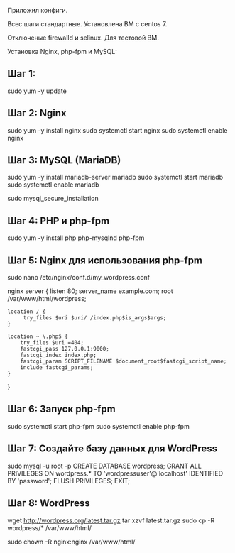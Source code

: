 Приложил конфиги.

Всес шаги стандартные. Установлена ВМ с centos 7.

Отключеные firewalld и selinux. Для тестовой ВМ.

Установка Nginx, php-fpm и MySQL:

## Шаг 1: 

sudo yum -y update

## Шаг 2: Nginx

sudo yum -y install nginx
sudo systemctl start nginx
sudo systemctl enable nginx

## Шаг 3: MySQL (MariaDB)

sudo yum -y install mariadb-server mariadb
sudo systemctl start mariadb
sudo systemctl enable mariadb

sudo mysql_secure_installation

## Шаг 4: PHP и php-fpm

sudo yum -y install php php-mysqlnd php-fpm

## Шаг 5: Nginx для использования php-fpm

sudo nano /etc/nginx/conf.d/my_wordpress.conf


nginx
server {
    listen 80;
    server_name example.com;
    root /var/www/html/wordpress;

    location / {
         try_files $uri $uri/ /index.php$is_args$args;
    }
    
    location ~ \.php$ {
        try_files $uri =404;
        fastcgi_pass 127.0.0.1:9000;
        fastcgi_index index.php;
        fastcgi_param SCRIPT_FILENAME $document_root$fastcgi_script_name;
        include fastcgi_params;
    }
}


## Шаг 6: Запуск php-fpm

sudo systemctl start php-fpm
sudo systemctl enable php-fpm

## Шаг 7: Создайте базу данных для WordPress

sudo mysql -u root -p
CREATE DATABASE wordpress;
GRANT ALL PRIVILEGES ON wordpress.* TO 'wordpressuser'@'localhost' IDENTIFIED BY 'password';
FLUSH PRIVILEGES;
EXIT;

## Шаг 8: WordPress

wget http://wordpress.org/latest.tar.gz
tar xzvf latest.tar.gz
sudo cp -R wordpress/* /var/www/html/


sudo chown -R nginx:nginx /var/www/html/

